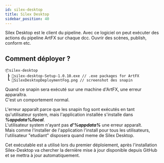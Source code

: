 ```yaml
---
id: silex-desktop
title: Silex Desktop
sidebar_position: 40
---
```


Silex Desktop est le client du pipeline.
Avec ce logiciel on peut exécuter des actions du pipeline ArtFX sur chaque dcc.
Ouvrir des scènes, publish, conform etc.

## Comment déployer ?

```
📦silex-desktop
 ┣ 📜silex-desktop-Setup-1.0.10.exe // .exe packages for ArtFX
 ┗ 📜SilexDesktopDeploymentFog.png // screenshot des snapin
```

Quand ce snapin sera exécuté sur une machine d'ArtFX, une erreur apparaîtra.<br/>
C'est un comportement normal.

L'erreur apparaît parce que les snapin fog sont exécutés en tant qu'utilisateur system, mais l'application installée s'installe dans **_%appdata%/local_**.<br/> L'utilisateur system n'ayant pas **_d'%appdata%_** une erreur apparaît.<br/>
Mais comme l'installer de l'application l'install pour tous les utilisateurs, l'utilisateur "etudiant" disposera quand meme de Silex Desktop.

Cet exécutable est a utilisé lors du premier déploiement, après l'installation Silex-Desktop va chercher la dernière mise à jour disponible depuis GitHub et se mettra à jour automatiquement.
